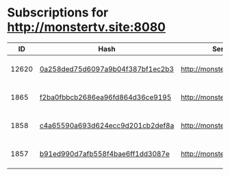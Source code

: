 # Subscriptions for http://monstertv.site:8080

| ID | Hash | Server | Username | Created | Expires |
|---|---|---|---|---|---|
| 12620 | [0a258ded75d6097a9b04f387bf1ec2b3](https://bio.odjezdy.online/iptv/?data=0a258ded75d6097a9b04f387bf1ec2b3) | http://monstertv.site:8080 | creerd@gmail.com | 2025-03-05 22:45:40 | 1745114674 |
| 1865 | [f2ba0fbbcb2686ea96fd864d36ce9195](https://bio.odjezdy.online/iptv/?data=f2ba0fbbcb2686ea96fd864d36ce9195) | http://monstertv.site:8080 | georgiarhoton@gmail.com | 2025-03-02 21:33:10 | 1742952891 |
| 1858 | [c4a65590a693d624ecc9d201cb2def8a](https://bio.odjezdy.online/iptv/?data=c4a65590a693d624ecc9d201cb2def8a) | http://monstertv.site:8080 | 11840184 | 2025-03-02 21:33:04 | 1749061291 |
| 1857 | [b91ed990d7afb558f4bae6ff1dd3087e](https://bio.odjezdy.online/iptv/?data=b91ed990d7afb558f4bae6ff1dd3087e) | http://monstertv.site:8080 | brehilljr@yahoo.com | 2025-03-02 21:33:03 | 1742990546 |
